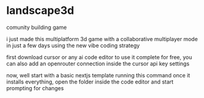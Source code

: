 # landscape3d
comunity building game



i just made this multiplatform 3d game
with a collaborative multiplayer mode
in just a few days using the new vibe coding strategy

first download cursor or any ai code editor
to use it complete for free, you can also add an openrouter connection
inside the cursor api key settings

now, well start with a basic nextjs template
running this command
once it installs everything, open the folder inside the code editor
and start prompting for changes

